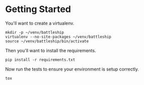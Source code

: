 Getting Started
===============

You'll want to create a virtualenv.

    mkdir -p ~/venv/battleship
    virtualenv --no-site-packages ~/venv/battleship
    source ~/venv/battleship/bin/activate

Then you'll want to install the requirements.

    pip install -r requirements.txt

Now run the tests to ensure your environment is setup correctly.

    tox

